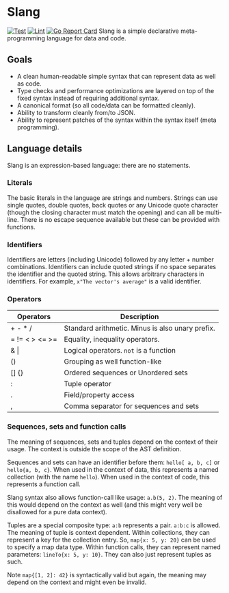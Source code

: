 # Slang

[![Test](https://github.com/argots/slang/workflows/Test/badge.svg)](https://github.com/argots/slang/actions?query=workflow%3ATest)
[![Lint](https://github.com/argots/slang/workflows/Lint/badge.svg)](https://github.com/argots/slang/actions?query=workflow%3ALint)
[![Go Report Card](https://goreportcard.com/badge/github.com/argots/slang)](https://goreportcard.com/report/github.com/argots/slang)
Slang is a simple declarative meta-programming language for data and code.

## Goals

- A clean human-readable simple syntax that can represent data as well
as code.
- Type checks and performance optimizations are layered on top of the
fixed syntax instead of requiring additional syntax.
- A canonical format (so all code/data can be formatted cleanly).
- Ability to transform cleanly from/to JSON.
- Ability to represent patches of the syntax within the syntax itself
(meta programming).

## Language details

Slang is an expression-based language: there are no statements.

### Literals

The basic literals in the language are strings and numbers.  Strings
can use single quotes, double quotes, back quotes or any Unicode quote
character (though the closing character must match the opening)  and
can all be multi-line. There is no escape sequence available but these
can be provided with functions.

### Identifiers

Identifiers are letters (including Unicode) followed by any letter +
number combinations. Identifiers can include quoted strings if no
space separates the identifier and the quoted string.  This allows
arbitrary characters in identifiers. For example, `x"The vector's
average"` is a valid identifier.

### Operators

| Operators      | Description                                      |
| -------------- | ------------------------------------------------ |
| + - * /        | Standard arithmetic. Minus is also unary prefix. |
| = != < > <= >= | Equality, inequality operators.                  |
| & \|           | Logical operators. `not` is a function           |
| ()             | Grouping as well function-like                   |
| [] {}          | Ordered sequences or Unordered sets              |
| :              | Tuple operator                                   |
| .              | Field/property access                            |
| ,              | Comma separator for sequences and sets           |


### Sequences, sets and function calls

The meaning of sequences, sets and tuples depend on the context of
their usage.  The context is outside the scope of the AST definition.

Sequences and sets can have an identifier before them: `hello[ a, b,
c]` or `hello{a, b, c}`.  When used in the context of data, this
represents a named collection (with the name `hello`).  When used in
the context of code, this represents a function call.

Slang syntax also allows function-call like usage: `a.b(5, 2)`.  The
meaning of this would depend on the context as well (and this might
very well be disallowed for a pure data context).

Tuples are a special composite type: `a:b` represents a pair.  `a:b:c`
is allowed. The meaning of tuple is context dependent. Within
collections, they can represent a key for the collection entry.  So,
`map{x: 5, y: 20}` can be used to specify a map data type. Within
function calls, they can represent named parameters: `lineTo{x: 5, y:
10}`.  They can also just represent tuples as such.

Note `map{[1, 2]: 42}` is syntactically valid but again, the meaning
may depend on the context and might even be invalid.
